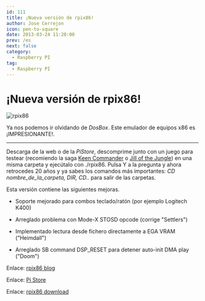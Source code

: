 ```yaml
---
id: 111
title: ¡Nueva versión de rpix86!
author: Jose Cerrejon
icon: pen-to-square
date: 2013-03-24 11:20:00
prev: /es
next: false
category:
  - Raspberry PI
tag:
  - Raspberry PI
---
```


# ¡Nueva versión de rpix86!

![rpix86](/images/rpix86_01.jpg)

Ya nos podemos ir olvidando de *DosBox*. Este emulador de equipos x86 es ¡IMPRESIONANTE!.

- - -
Descarga de la web o de la *PiStore*, descomprime junto con un juego para testear (recomiendo la saga [Keen Commander](http://es.wikipedia.org/wiki/Commander_Keen) o [Jill of the Jungle](http://en.wikipedia.org/wiki/Jill_of_the_Jungle)) en una misma carpeta y ejecútalo con ./rpix86. Pulsa Y a la pregunta y ahora retrocedes 20 años y ya sabes los comandos más importantes: *CD nombre_de_la_carpeta, DIR, CD..* para salir de las carpetas.

Esta versión contiene las siguientes mejoras.

* Soporte mejorado para combos teclado/ratón (por ejemplo Logitech K400)

* Arreglado problema con  Mode-X STOSD opcode (corrige "Settlers")

* Implementado lectura desde fichero directamente a EGA VRAM ("Heimdall")

* Arreglado SB command DSP_RESET para detener auto-init DMA play ("Doom")

Enlace: [rpix86 blog](http://rpix86.patrickaalto.com/rblog.html)

Enlace: [Pi Store](http://store.raspberrypi.com/projects/rpix86)

Enlace: [rpix86 download](http://rpix86.patrickaalto.com/rdown.html)